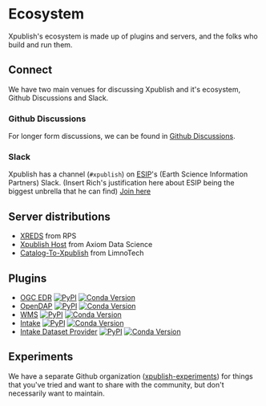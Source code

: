 # Ecosystem

Xpublish's ecosystem is made up of plugins and servers, and the folks who build and run them.

## Connect

We have two main venues for discussing Xpublish and it's ecosystem, Github Discussions and Slack.

### Github Discussions

For longer form discussions, we can be found in [Github Discussions](https://github.com/xpublish-community/community/discussions?discussions_q=).

### Slack

Xpublish has a channel (`#xpublish`) on [ESIP](https://www.esipfed.org/)'s (Earth Science Information Partners) Slack. (Insert Rich's justification here about ESIP being the biggest unbrella that he can find) [Join here](https://join.slack.com/t/esip-all/shared_invite/zt-1omjufm9z-iH8Gf7gmmsm2SiS5Xh6BlQ)

## Server distributions

- [XREDS](https://github.com/asascience-open/xreds) from RPS
- [Xpublish Host](https://github.com/axiom-data-science/xpublish-host) from Axiom Data Science
- [Catalog-To-Xpublish](https://github.com/xpublish-experiments/Catalog-To-Xpublish) from LimnoTech

## Plugins

- [OGC EDR](https://github.com/xpublish-community/xpublish-edr/)
  [![PyPI](https://img.shields.io/pypi/v/xpublish-edr)](https://pypi.org/project/xpublish-edr/)
  [![Conda Version](https://img.shields.io/conda/vn/conda-forge/xpublish-edr.svg)](https://anaconda.org/conda-forge/xpublish-edr)
- [OpenDAP](https://github.com/xpublish-community/xpublish-opendap/)
  [![PyPI](https://img.shields.io/pypi/v/xpublish-opendap)](https://pypi.org/project/xpublish-opendap/)
  [![Conda Version](https://img.shields.io/conda/vn/conda-forge/xpublish-opendap.svg)](https://anaconda.org/conda-forge/xpublish-opendap)
- [WMS](https://github.com/xpublish-community/xpublish-wms)
  [![PyPI](https://img.shields.io/pypi/v/xpublish-wms)](https://pypi.org/project/xpublish-wms/)
  [![Conda Version](https://img.shields.io/conda/vn/conda-forge/xpublish-wms.svg)](https://anaconda.org/conda-forge/xpublish-wms)
- [Intake](https://github.com/axiom-data-science/xpublish-intake)
  [![PyPI](https://img.shields.io/pypi/v/xpublish-intake)](https://pypi.org/project/xpublish-intake/)
  [![Conda Version](https://img.shields.io/conda/vn/conda-forge/xpublish-intake.svg)](https://anaconda.org/conda-forge/xpublish-intake)
- [Intake Dataset Provider](https://github.com/xpublish-community/xpublish-intake-provider)
  [![PyPI](https://img.shields.io/pypi/v/xpublish-intake-provider)](https://pypi.org/project/xpublish-intake-provider/)
  [![Conda Version](https://img.shields.io/conda/vn/conda-forge/xpublish-intake-provider.svg)](https://anaconda.org/conda-forge/xpublish-intake-provider)

## Experiments

We have a separate Github organization ([xpublish-experiments](https://github.com/xpublish-experiments)) for things that you've tried and want to share with the community, but don't necessarily want to maintain.
